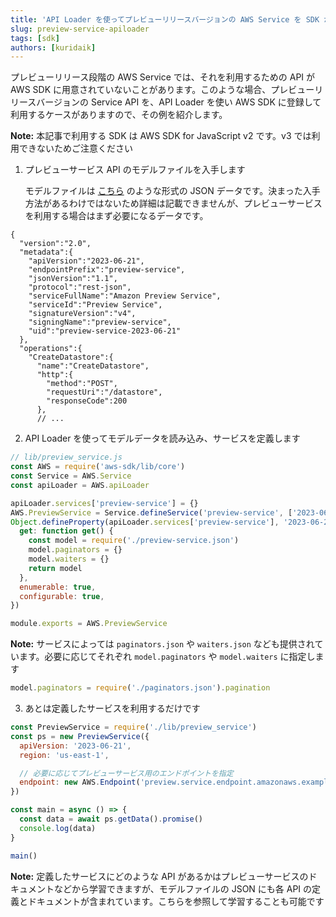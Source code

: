 ```yaml
---
title: 'API Loader を使ってプレビューリリースバージョンの AWS Service を SDK から利用する'
slug: preview-service-apiloader
tags: [sdk]
authors: [kuridaik]
---
```


プレビューリリース段階の AWS Service では、それを利用するための API が AWS SDK に用意されていないことがあります。このような場合、プレビューリリースバージョンの Service API を、API Loader を使い AWS SDK に登録して利用するケースがありますので、その例を紹介します。

**Note:** 本記事で利用する SDK は AWS SDK for JavaScript v2 です。v3 では利用できないためご注意ください

<!-- truncate -->

1. プレビューサービス API のモデルファイルを入手します

   モデルファイルは [こちら](https://github.com/aws-samples/healthlake-imaging-to-dicom-python-module/blob/dc781e327c24fedff9b2794c8e25beecc760386e/example/service-2.json) のような形式の JSON データです。決まった入手方法があるわけではないため詳細は記載できませんが、プレビューサービスを利用する場合はまず必要になるデータです。

```jsonc
{
  "version":"2.0",
  "metadata":{
    "apiVersion":"2023-06-21",
    "endpointPrefix":"preview-service",
    "jsonVersion":"1.1",
    "protocol":"rest-json",
    "serviceFullName":"Amazon Preview Service",
    "serviceId":"Preview Service",
    "signatureVersion":"v4",
    "signingName":"preview-service",
    "uid":"preview-service-2023-06-21"
  },
  "operations":{
    "CreateDatastore":{
      "name":"CreateDatastore",
      "http":{
        "method":"POST",
        "requestUri":"/datastore",
        "responseCode":200
      },
      // ...
```

2. API Loader を使ってモデルデータを読み込み、サービスを定義します

```js
// lib/preview_service.js
const AWS = require('aws-sdk/lib/core')
const Service = AWS.Service
const apiLoader = AWS.apiLoader

apiLoader.services['preview-service'] = {}
AWS.PreviewService = Service.defineService('preview-service', ['2023-06-21'])
Object.defineProperty(apiLoader.services['preview-service'], '2023-06-21', {
  get: function get() {
    const model = require('./preview-service.json')
    model.paginators = {}
    model.waiters = {}
    return model
  },
  enumerable: true,
  configurable: true,
})

module.exports = AWS.PreviewService
```

**Note:** サービスによっては `paginators.json` や `waiters.json` なども提供されています。必要に応じてそれぞれ `model.paginators` や `model.waiters` に指定します

```js
model.paginators = require('./paginators.json').pagination
```

3. あとは定義したサービスを利用するだけです

```js
const PreviewService = require('./lib/preview_service')
const ps = new PreviewService({
  apiVersion: '2023-06-21',
  region: 'us-east-1',

  // 必要に応じてプレビューサービス用のエンドポイントを指定
  endpoint: new AWS.Endpoint('preview.service.endpoint.amazonaws.example.com'),
})

const main = async () => {
  const data = await ps.getData().promise()
  console.log(data)
}

main()
```

**Note:** 定義したサービスにどのような API があるかはプレビューサービスのドキュメントなどから学習できますが、モデルファイルの JSON にも各 API の定義とドキュメントが含まれています。こちらを参照して学習することも可能です
